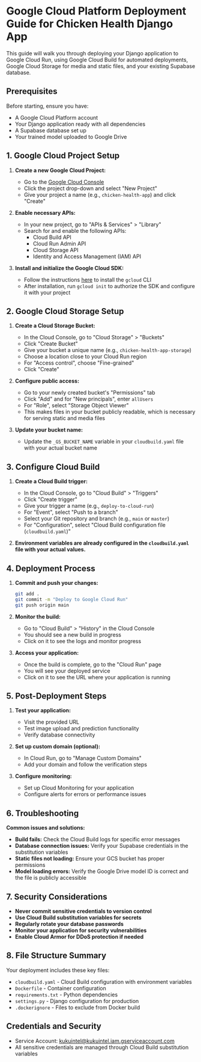 # Google Cloud Platform Deployment Guide for Chicken Health Django App

This guide will walk you through deploying your Django application to Google Cloud Run, using Google Cloud Build for automated deployments, Google Cloud Storage for media and static files, and your existing Supabase database.

## Prerequisites

Before starting, ensure you have:
- A Google Cloud Platform account
- Your Django application ready with all dependencies
- A Supabase database set up
- Your trained model uploaded to Google Drive

## 1. Google Cloud Project Setup

1. **Create a new Google Cloud Project:**
   - Go to the [Google Cloud Console](https://console.cloud.google.com/)
   - Click the project drop-down and select "New Project"
   - Give your project a name (e.g., `chicken-health-app`) and click "Create"

2. **Enable necessary APIs:**
   - In your new project, go to "APIs & Services" > "Library"
   - Search for and enable the following APIs:
     - Cloud Build API
     - Cloud Run Admin API
     - Cloud Storage API
     - Identity and Access Management (IAM) API

3. **Install and initialize the Google Cloud SDK:**
   - Follow the instructions [here](https://cloud.google.com/sdk/docs/install) to install the `gcloud` CLI
   - After installation, run `gcloud init` to authorize the SDK and configure it with your project

## 2. Google Cloud Storage Setup

1. **Create a Cloud Storage Bucket:**
   - In the Cloud Console, go to "Cloud Storage" > "Buckets"
   - Click "Create Bucket"
   - Give your bucket a unique name (e.g., `chicken-health-app-storage`)
   - Choose a location close to your Cloud Run region
   - For "Access control", choose "Fine-grained"
   - Click "Create"

2. **Configure public access:**
   - Go to your newly created bucket's "Permissions" tab
   - Click "Add" and for "New principals", enter `allUsers`
   - For "Role", select "Storage Object Viewer"
   - This makes files in your bucket publicly readable, which is necessary for serving static and media files

3. **Update your bucket name:**
   - Update the `_GS_BUCKET_NAME` variable in your `cloudbuild.yaml` file with your actual bucket name

## 3. Configure Cloud Build

1. **Create a Cloud Build trigger:**
   - In the Cloud Console, go to "Cloud Build" > "Triggers"
   - Click "Create trigger"
   - Give your trigger a name (e.g., `deploy-to-cloud-run`)
   - For "Event", select "Push to a branch"
   - Select your Git repository and branch (e.g., `main` or `master`)
   - For "Configuration", select "Cloud Build configuration file (`cloudbuild.yaml`)"

2. **Environment variables are already configured in the `cloudbuild.yaml` file with your actual values.**

## 4. Deployment Process

1. **Commit and push your changes:**
   ```bash
   git add .
   git commit -m "Deploy to Google Cloud Run"
   git push origin main
   ```

2. **Monitor the build:**
   - Go to "Cloud Build" > "History" in the Cloud Console
   - You should see a new build in progress
   - Click on it to see the logs and monitor progress

3. **Access your application:**
   - Once the build is complete, go to the "Cloud Run" page
   - You will see your deployed service
   - Click on it to see the URL where your application is running

## 5. Post-Deployment Steps

1. **Test your application:**
   - Visit the provided URL
   - Test image upload and prediction functionality
   - Verify database connectivity

2. **Set up custom domain (optional):**
   - In Cloud Run, go to "Manage Custom Domains"
   - Add your domain and follow the verification steps

3. **Configure monitoring:**
   - Set up Cloud Monitoring for your application
   - Configure alerts for errors or performance issues

## 6. Troubleshooting

**Common issues and solutions:**

- **Build fails:** Check the Cloud Build logs for specific error messages
- **Database connection issues:** Verify your Supabase credentials in the substitution variables
- **Static files not loading:** Ensure your GCS bucket has proper permissions
- **Model loading errors:** Verify the Google Drive model ID is correct and the file is publicly accessible

## 7. Security Considerations

- **Never commit sensitive credentials to version control**
- **Use Cloud Build substitution variables for secrets**
- **Regularly rotate your database passwords**
- **Monitor your application for security vulnerabilities**
- **Enable Cloud Armor for DDoS protection if needed**

## 8. File Structure Summary

Your deployment includes these key files:
- `cloudbuild.yaml` - Cloud Build configuration with environment variables
- `Dockerfile` - Container configuration
- `requirements.txt` - Python dependencies
- `settings.py` - Django configuration for production
- `.dockerignore` - Files to exclude from Docker build

## Credentials and Security
- Service Account: kukuintel@kukuintel.iam.gserviceaccount.com
- All sensitive credentials are managed through Cloud Build substitution variables